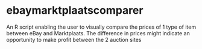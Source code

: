# ebaymarktplaatscomparer
An R script enabling the user to visually compare the prices of 1 type of item between eBay and Marktplaats. The difference in prices might indicate an opportunity to make profit between the 2 auction sites
